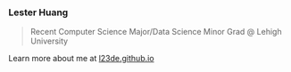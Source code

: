### Lester Huang
> Recent Computer Science Major/Data Science Minor Grad @ Lehigh University

Learn more about me at [l23de.github.io](https://l23de.github.io)

<!---
L23de/L23de is a ✨ special ✨ repository because its `README.md` (this file) appears on your GitHub profile.
You can click the Preview link to take a look at your changes.
--->
